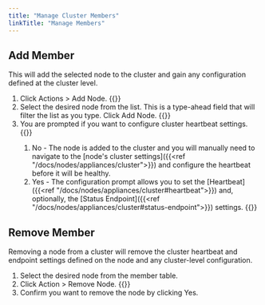 ```yaml
---
title: "Manage Cluster Members"
linkTitle: "Manage Members"
---
```


## Add Member
This will add the selected node to the cluster and gain any configuration defined at the cluster level.

1. Click Actions > Add Node.
{{<tgimg src="add-node.png" width="40%" caption="Action > Add Node" alt="Action > Add Node" >}}
2. Select the desired node from the list. This is a type-ahead field that will filter the list as you type. Click Add Node.
{{<tgimg src="add-node-list.png" width="50%" caption="Member node selection list" alt="Add node dialog with list of nodes filtered to show those matching 'edge'">}}
3. You are prompted if you want to configure cluster heartbeat settings.
{{<tgimg src="config-heart1.png" width="60%" caption="Prompt to configure heartbeat settings" alt="Prompt to configure heartbeat settings">}}
   1. No - The node is added to the cluster and you will manually need to navigate to the [node's cluster settings]({{<ref "/docs/nodes/appliances/cluster">}}) and configure the heartbeat before it will be healthy.
   2. Yes - The configuration prompt allows you to set the [Heartbeat]({{<ref "/docs/nodes/appliances/cluster#heartbeat">}}) and, optionally, the [Status Endpoint]({{<ref "/docs/nodes/appliances/cluster#status-endpoint">}}) settings.
   {{<tgimg src="config-heart2.png" width="60%" caption="Heartbeat and Status Endpoint settings" alt="Dialog to enter heartbeat IP and port, and status endpoint port">}}



## Remove Member
Removing a node from a cluster will remove the cluster heartbeat and endpoint settings defined on the node and any cluster-level configuration.

1. Select the desired node from the member table.
2. Click Action > Remove Node.
{{<tgimg src="remove-node.png" width="30%" caption="Remove Node option from Actions">}}
3. Confirm you want to remove the node by clicking Yes.
